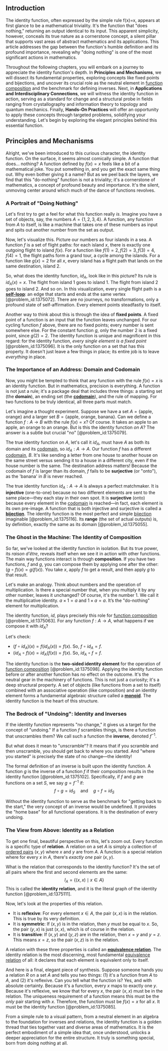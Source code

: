 ## Introduction
The identity function, often expressed by the simple rule f(x)=x, appears at first glance to be a mathematical triviality. It's the function that "does nothing," returning an output identical to its input. This apparent simplicity, however, conceals its true nature as a cornerstone concept, a silent pillar that supports vast areas of abstract mathematics and its applications. This article addresses the gap between the function's humble definition and its profound importance, revealing why "doing nothing" is one of the most significant actions in mathematics.

Throughout the following chapters, you will embark on a journey to appreciate the identity function's depth. In **Principles and Mechanisms**, we will dissect its fundamental properties, exploring concepts like fixed points and bijections, and uncover its crucial role as the neutral element in [function composition](@article_id:144387) and the benchmark for defining inverses. Next, in **Applications and Interdisciplinary Connections**, we will witness the identity function in action, serving as a standard for change and a structural probe in fields ranging from crystallography and information theory to topology and quantum mechanics. Finally, **Hands-On Practices** will offer an opportunity to apply these concepts through targeted problems, solidifying your understanding. Let's begin by exploring the elegant principles behind this essential function.

## Principles and Mechanisms

Alright, we've been introduced to this curious character, the identity function. On the surface, it seems almost comically simple. A function that does... nothing? A function defined by $f(x) = x$ feels like a bit of a mathematical joke. You put something in, and you get the exact same thing out. Why even bother giving it a name? But as we peel back the layers, we find that this "do-nothing" function is not a triviality; it's a cornerstone of mathematics, a concept of profound beauty and importance. It's the silent, unmoving center around which much of the dance of functions revolves.

### A Portrait of "Doing Nothing"

Let's first try to get a feel for what this function really *is*. Imagine you have a set of objects, say, the numbers $A = \{1, 2, 3, 4\}$. A function, any function from $A$ to itself, is like a machine that takes one of these numbers as input and spits out another number from the set as output.

Now, let's visualize this. Picture our numbers as four islands in a sea. A function $f$ is a set of flight paths: for each island $x$, there is exactly one outgoing flight to island $f(x)$. For a function like $f(1)=2, f(2)=3, f(3)=4, f(4)=1$, the flight paths form a grand tour, a cycle among the islands. For a function like $g(x)=2$ for all $x$, every island has a flight path that lands on the same destination, island 2.

So, what does the identity function, $id_A$, look like in this picture? Its rule is $id_A(x) = x$. The flight from island 1 goes to island 1. The flight from island 2 goes to island 2. And so on. In this visualization, every single flight path is a **[self-loop](@article_id:274176)**: an edge that starts and ends at the same vertex [@problem_id:1375072]. There are no journeys, no transformations, only a profound state of self-affirmation. Every element points steadfastly to itself.

Another way to think about this is through the idea of **fixed points**. A fixed point of a function is an input that the function leaves unchanged. For our cycling function $f$ above, there are no fixed points; every number is sent somewhere else. For the constant function $g$, only the number 2 is a fixed point, since $g(2)=2$. The identity function is unique and magnificent in this regard: for the identity function, *every single element is a fixed point* [@problem_id:1375096]. It is the only function on a set that has this property. It doesn't just leave a few things in place; its entire job is to leave *everything* in place.

### The Importance of an Address: Domain and Codomain

Now, you might be tempted to think that any function with the rule $f(x) = x$ is an identity function. But in mathematics, precision is everything. A function is not just a rule; it's a package deal that includes three things: a starting set (the **domain**), an ending set (the **[codomain](@article_id:138842)**), and the rule of mapping. For two functions to be truly identical, all three parts must match.

Let's imagine a thought experiment. Suppose we have a set $A = \{\text{apple, orange}\}$ and a larger set $B = \{\text{apple, orange, banana}\}$. Can we define a function $f: A \to B$ with the rule $f(x) = x$? Of course. It takes an apple to an apple, an orange to an orange. But is this the identity function *on A*? The answer is a subtle but crucial "no" [@problem_id:1375079].

The true identity function on $A$, let's call it $id_A$, must have $A$ as both its domain and its [codomain](@article_id:138842), so $id_A: A \to A$. Our function $f$ has a different [codomain](@article_id:138842), $B$. It's like sending a letter from one house to another house on the same street versus sending it to a house in a different city, even if the house number is the same. The destination address matters! Because the codomain of $f$ is larger than its domain, $f$ fails to be **surjective** (or "onto"), as the 'banana' in $B$ is never reached.

The true identity function $id_A: A \to A$ is always a perfect matchmaker. It is **injective** (one-to-one) because no two different elements are sent to the same place—they each stay in their own spot. It is **surjective** (onto) because every element in the [codomain](@article_id:138842) is reached—in fact, each element is its own pre-image. A function that is both injective and surjective is called a **[bijection](@article_id:137598)**. The identity function is the most perfect and simple [bijection](@article_id:137598) imaginable [@problem_id:1375116]. Its **range** (the set of actual outputs) is, by definition, exactly the same as its domain [@problem_id:1375055].

### The Ghost in the Machine: The Identity of Composition

So far, we've looked at the identity function in isolation. But its true power, its *raison d'être*, reveals itself when we see it in action with other functions. The main way functions interact is through **composition**. If you have two functions, $f$ and $g$, you can compose them by applying one after the other: $(g \circ f)(x) = g(f(x))$. You take $x$, apply $f$ to get a result, and then apply $g$ to that result.

Let's make an analogy. Think about numbers and the operation of multiplication. Is there a special number that, when you multiply it by any other number, leaves it unchanged? Of course, it's the number 1. We call it the multiplicative identity. $a \times 1 = a$ and $1 \times a = a$. It’s the "do-nothing" element for multiplication.

The identity function, $id$, plays precisely this role for [function composition](@article_id:144387) [@problem_id:1375063]. For any function $f: A \to A$, what happens if we compose it with $id_A$?

Let's check:
- $(f \circ id_A)(x) = f(id_A(x)) = f(x)$. So, $f \circ id_A = f$.
- $(id_A \circ f)(x) = id_A(f(x)) = f(x)$. So, $id_A \circ f = f$.

The identity function is the **two-sided identity element** for the operation of [function composition](@article_id:144387) [@problem_id:1375098]. Applying the identity function before or after another function has no effect on the outcome. It's the neutral gear in the machinery of functions. This is not just a curiosity; it's a deep structural property. A set of objects (like functions from a set to itself) combined with an associative operation (like composition) and an identity element forms a fundamental algebraic structure called a **[monoid](@article_id:148743)**. The identity function is the heart of this structure.

### The Bedrock of "Undoing": Identity and Inverses

If the identity function represents "no change," it gives us a target for the concept of "undoing." If a function $f$ scrambles things, is there a function that unscrambles them? We call such a function the **inverse**, denoted $f^{-1}$.

But what does it mean to "unscramble"? It means that if you scramble and then unscramble, you should get back to where you started. And "where you started" is precisely the state of no change—the identity!

The formal definition of an inverse is built upon the identity function. A function $g$ is the inverse of a function $f$ if their composition results in the identity function [@problem_id:1375102]. Specifically, if $f$ and $g$ are functions on a set $S$, we say $g = f^{-1}$ if:
$$f \circ g = id_S \quad \text{and} \quad g \circ f = id_S$$

Without the identity function to serve as the benchmark for "getting back to the start," the very concept of an inverse would be undefined. It provides the "home base" for all functional operations. It is the destination of every undoing.

### The View from Above: Identity as a Relation

To get one final, beautiful perspective on this, let's zoom out. Every function is a specific type of **relation**. A relation on a set $A$ is simply a collection of [ordered pairs](@article_id:269208) $(x, y)$ where $x$ and $y$ are from $A$. A function is a special relation where for every $x$ in $A$, there's *exactly one* pair $(x, y)$.

What is the relation that corresponds to the identity function? It's the set of all pairs where the first and second elements are the same:
$$I_A = \{(x, x) \mid x \in A\}$$
This is called the **identity relation**, and it is the literal graph of the identity function [@problem_id:1375111].

Now, let's look at the properties of this relation.
- It is **reflexive**: For every element $x \in A$, the pair $(x, x)$ is in the relation. This is true by its very definition.
- It is **symmetric**: If $(x, y)$ is in the relation, then $y$ must be equal to $x$. So, the pair $(y, x)$ is just $(x, x)$, which is of course in the relation.
- It is **transitive**: If $(x, y)$ and $(y, z)$ are in the relation, then $x=y$ and $y=z$. This means $x=z$, so the pair $(x, z)$ is in the relation.

A relation with these three properties is called an **[equivalence relation](@article_id:143641)**. The identity relation is the most discerning, most fundamental [equivalence relation](@article_id:143641) of all: it declares that each element is equivalent only to itself.

And here is a final, elegant piece of synthesis. Suppose someone hands you a relation $R$ on a set $A$ and tells you two things: (1) it's a function from $A$ to $A$, and (2) it's reflexive. Can you tell what the function is? Yes, and with absolute certainty. Because it's a function, every $x$ maps to exactly one $y$. Because it's reflexive, we know that for every $x$, the pair $(x, x)$ must be in the relation. The uniqueness requirement of a function means this must be the *only* pair starting with $x$. Therefore, the function must be $f(x)=x$ for all $x$. It must be the identity function [@problem_id:1375085].

From a simple rule to a visual pattern, from a neutral element in an algebra to the foundation for inverses and relations, the identity function is a golden thread that ties together vast and diverse areas of mathematics. It is the perfect embodiment of a simple idea that, once understood, unlocks a deeper appreciation for the entire structure. It truly is something special, born from doing nothing at all.